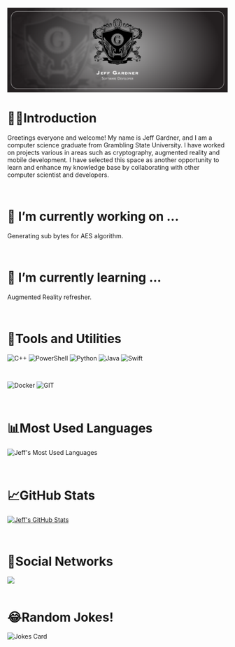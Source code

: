 
![](https://raw.githubusercontent.com/RapidFire3/RapidFire3/main/img/Gardner_Banner.png)

#   🖐🏾Introduction
Greetings everyone and welcome! My name is Jeff Gardner, and I am a computer science graduate from Grambling State University. I have worked on projects various in areas such as cryptography, augmented reality and mobile development. I have selected this space as another opportunity to learn and enhance my knowledge base by collaborating with other computer scientist and developers.

<br>

#   🔭 I’m currently working on ...
Generating sub bytes for AES algorithm.

<br>

#   🌱 I’m currently learning ...
Augmented Reality refresher.

<br>

#   💼Tools and Utilities
![C++](https://img.shields.io/badge/C%2B%2B-00599C?style=for-the-badge&logo=c%2B%2B&logoColor=black)
![PowerShell](https://img.shields.io/badge/PowerShell-5391FE?style=for-the-badge&logo=PowerShell&logoColor=black)
![Python](https://img.shields.io/badge/Python-3776AB?style=for-the-badge&logo=python&logoColor=black)
![Java](https://img.shields.io/badge/Java-ED8B00?style=for-the-badge&logo=java&logoColor=black)
![Swift](https://img.shields.io/badge/Swift-FA7343?style=for-the-badge&logo=swift&logoColor=black)

<br>

![Docker](https://img.shields.io/badge/docker-%230db7ed.svg?style=for-the-badge&logo=docker&logoColor=black)
![GIT](https://img.shields.io/badge/Git-F05032?style=for-the-badge&logo=git&logoColor=black)

<br>

#   📊Most Used Languages
![Jeff's Most Used Languages](https://github-readme-stats.vercel.app/api/top-langs/?username=rapidfire3&theme=blue-green)

<br>

#   📈GitHub Stats
[![Jeff's GitHub Stats](https://github-readme-stats.vercel.app/api?username=rapidfire3&theme=blue-green)](https://github.com/rapidfire3)

<br>

#   📱Social Networks
<a href="https://www.linkedin.com/in/jeffery-gardner-jr-4bb084a7/">
    <img src="https://img.shields.io/badge/LinkedIn-0077B5?style=for-the-badge&logo=linkedin&logoColor=black">
</a>

<br>
<br>

# 😂Random Jokes!
![Jokes Card](https://readme-jokes.vercel.app/api)

